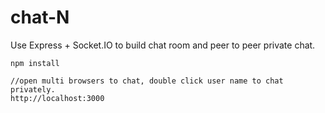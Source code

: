 chat-N
======

Use Express +  Socket.IO to build chat room and peer to peer private chat.

	npm install

	//open multi browsers to chat, double click user name to chat privately.
	http://localhost:3000
	